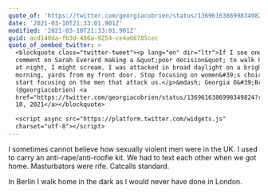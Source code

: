 ```yaml
---
quote_of: 'https://twitter.com/georgiacobrien/status/1369616386998349824?s=12'
date: '2021-03-10T21:33:01.901Z'
modified: '2021-03-10T21:33:01.901Z'
guid: acd148da-fb3d-486a-9254-ce4a66785cec
quote_of_oembed_twitter: >
  <blockquote class="twitter-tweet"><p lang="en" dir="ltr">If I see one more
  comment on Sarah Everard making a &quot;poor decision&quot; to walk home alone
  at night, I might scream. I was attacked in broad daylight on a bright sunny
  morning, yards from my front door. Stop focusing on women&#39;s choices and
  start focusing on the men that attack us.</p>&mdash; Georgia O&#39;Brien
  (@georgiacobrien) <a
  href="https://twitter.com/georgiacobrien/status/1369616386998349824?ref_src=twsrc%5Etfw">March
  10, 2021</a></blockquote>

  <script async src="https://platform.twitter.com/widgets.js"
  charset="utf-8"></script>
---
```

I sometimes cannot believe how sexually violent men were in the UK. I used to carry an anti-rape/anti-roofie kit. We had to text each other when we got home. Masturbators were rife. Catcalls standard.

In Berlin I walk home in the dark as I would never have done in London.
